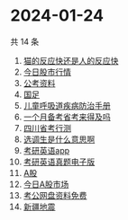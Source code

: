 # 2024-01-24

共 14 条

<!-- BEGIN ZHIHUSEARCH -->
<!-- 最后更新时间 Wed Jan 24 2024 22:07:29 GMT+0800 (China Standard Time) -->
1. [猫的反应快还是人的反应快](https://www.zhihu.com/search?q=猫的反应快还是人的反应快)
1. [今日股市行情](https://www.zhihu.com/search?q=今日股市行情)
1. [公考资料](https://www.zhihu.com/search?q=公考资料)
1. [国足](https://www.zhihu.com/search?q=国足)
1. [儿童呼吸道疾病防治手册](https://www.zhihu.com/search?q=儿童呼吸道疾病防治手册)
1. [一个月备考省考来得及吗](https://www.zhihu.com/search?q=一个月备考省考来得及吗)
1. [四川省考行测](https://www.zhihu.com/search?q=四川省考行测)
1. [选调生是什么意思啊](https://www.zhihu.com/search?q=选调生是什么意思啊)
1. [考研英语app](https://www.zhihu.com/search?q=考研英语app)
1. [考研英语真题电子版](https://www.zhihu.com/search?q=考研英语真题电子版)
1. [A股](https://www.zhihu.com/search?q=A股)
1. [今日A股市场](https://www.zhihu.com/search?q=今日A股市场)
1. [考公网盘资料免费](https://www.zhihu.com/search?q=考公网盘资料免费)
1. [新疆地震](https://www.zhihu.com/search?q=新疆地震)
<!-- END ZHIHUSEARCH -->
